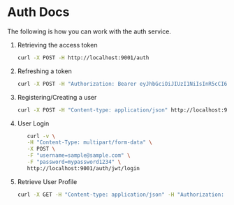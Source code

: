 # Auth Docs

The following is how you can work with the auth service.

1. Retrieving the access token

   ```bash
   curl -X POST -H http://localhost:9001/auth
   ```

2. Refreshing a token

   ```bash
   curl -X POST -H "Authorization: Bearer eyJhbGciOiJIUzI1NiIsInR5cCI6IkpXVCJ9.eyJzdWJqZWN0Ijp7ImVtYWlsIjoic2FtcGxlQHNhbXBsZS5jb20iLCJyb2xlIjoidXNlciJ9LCJ0eXBlIjoicmVmcmVzaCIsImV4cCI6MTY5NDU3MzU4MiwiaWF0IjoxNjkxODk1MTgyLCJqdGkiOiJlYmMyYzIwMy1lY2U5LTQ4YjktODJkYi1hMDRhNzY3NTIxNDEifQ.qxQMdwAAXLQDFxMOC_Tq_hRO9DjXVXuX3bbHPP_qmrU" http://localhost:9001/refresh
   ```

3. Registering/Creating a user

   ```bash
   curl -X POST -H "Content-type: application/json" http://localhost:9001/auth/register -d '{"name":"sample name", "email": "sample@sample.com", "password": "mypassword1234", "passwordConfirm": "mypassword1234"}'
   ```

4. User Login

   ```bash
      curl -v \
      -H "Content-Type: multipart/form-data" \
      -X POST \
      -F "username=sample@sample.com" \
      -F "password=mypassword1234" \
      http://localhost:9001/auth/jwt/login
   ```

5. Retrieve User Profile

   ```bash
   curl -X GET -H "Content-type: application/json" -H "Authorization: Bearer {Bearer-Token}" http://localhost:9001/users/me
   ```
